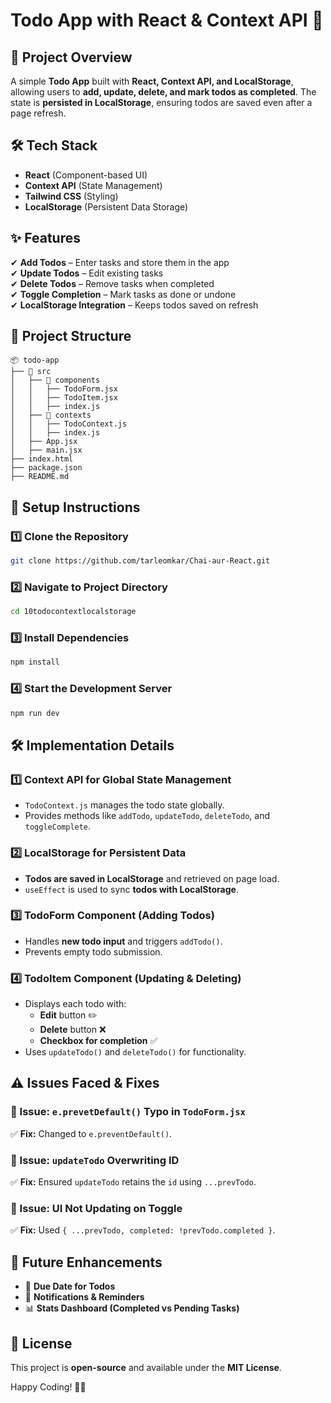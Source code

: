 # Todo App with React & Context API 🚀

## 📌 Project Overview
A simple **Todo App** built with **React, Context API, and LocalStorage**, allowing users to **add, update, delete, and mark todos as completed**. The state is **persisted in LocalStorage**, ensuring todos are saved even after a page refresh.

## 🛠️ Tech Stack
- **React** (Component-based UI)
- **Context API** (State Management)
- **Tailwind CSS** (Styling)
- **LocalStorage** (Persistent Data Storage)

## ✨ Features
✔ **Add Todos** – Enter tasks and store them in the app  
✔ **Update Todos** – Edit existing tasks  
✔ **Delete Todos** – Remove tasks when completed  
✔ **Toggle Completion** – Mark tasks as done or undone  
✔ **LocalStorage Integration** – Keeps todos saved on refresh  

## 📂 Project Structure
```
📦 todo-app
├── 📂 src
│   ├── 📂 components
│   │   ├── TodoForm.jsx
│   │   ├── TodoItem.jsx
│   │   ├── index.js
│   ├── 📂 contexts
│   │   ├── TodoContext.js
│   │   ├── index.js
│   ├── App.jsx
│   ├── main.jsx
├── index.html
├── package.json
├── README.md
```

## 🚀 Setup Instructions
### 1️⃣ Clone the Repository
```sh
git clone https://github.com/tarleomkar/Chai-aur-React.git
```
### 2️⃣ Navigate to Project Directory
```sh
cd 10todocontextlocalstorage
```
### 3️⃣ Install Dependencies
```sh
npm install
```
### 4️⃣ Start the Development Server
```sh
npm run dev
```

## 🛠️ Implementation Details
### **1️⃣ Context API for Global State Management**
- `TodoContext.js` manages the todo state globally.
- Provides methods like `addTodo`, `updateTodo`, `deleteTodo`, and `toggleComplete`.

### **2️⃣ LocalStorage for Persistent Data**
- **Todos are saved in LocalStorage** and retrieved on page load.
- `useEffect` is used to sync **todos with LocalStorage**.

### **3️⃣ TodoForm Component (Adding Todos)**
- Handles **new todo input** and triggers `addTodo()`.
- Prevents empty todo submission.

### **4️⃣ TodoItem Component (Updating & Deleting)**
- Displays each todo with:
  - **Edit** button ✏️
  - **Delete** button ❌
  - **Checkbox for completion** ✅
- Uses `updateTodo()` and `deleteTodo()` for functionality.

## ⚠️ Issues Faced & Fixes
### 🛑 Issue: `e.prevetDefault()` Typo in `TodoForm.jsx`
✅ **Fix:** Changed to `e.preventDefault()`.

### 🛑 Issue: `updateTodo` Overwriting ID
✅ **Fix:** Ensured `updateTodo` retains the `id` using `...prevTodo`.

### 🛑 Issue: UI Not Updating on Toggle
✅ **Fix:** Used `{ ...prevTodo, completed: !prevTodo.completed }`.

## 🎯 Future Enhancements
- 📅 **Due Date for Todos**
- 🔔 **Notifications & Reminders**
- 📊 **Stats Dashboard (Completed vs Pending Tasks)**

## 📜 License
This project is **open-source** and available under the **MIT License**.

Happy Coding! 🚀🔥

